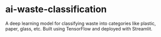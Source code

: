 # ai-waste-classification
A deep learning model for classifying waste into categories like plastic, paper, glass, etc. Built using TensorFlow and deployed with Streamlit.
